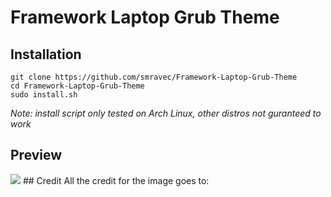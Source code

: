 # Framework Laptop Grub Theme
## Installation
```
git clone https://github.com/smravec/Framework-Laptop-Grub-Theme
cd Framework-Laptop-Grub-Theme
sudo install.sh
```
*Note: install script only tested on Arch Linux, other distros not guranteed to work*
## Preview
<img src ="/Variant1.png"/>
## Credit
All the credit for the image goes to: 
